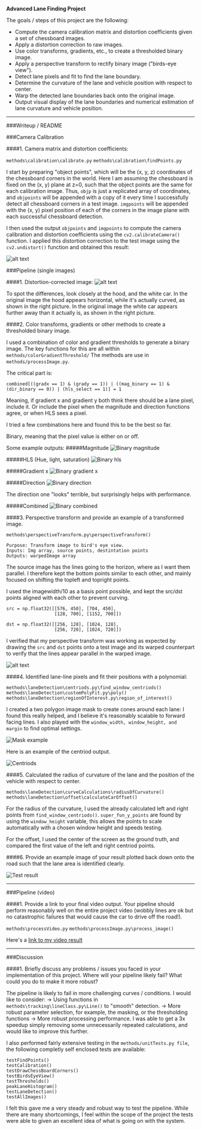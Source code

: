 
**Advanced Lane Finding Project**

The goals / steps of this project are the following:

* Compute the camera calibration matrix and distortion coefficients given a set of chessboard images.
* Apply a distortion correction to raw images.
* Use color transforms, gradients, etc., to create a thresholded binary image.
* Apply a perspective transform to rectify binary image ("birds-eye view").
* Detect lane pixels and fit to find the lane boundary.
* Determine the curvature of the lane and vehicle position with respect to center.
* Warp the detected lane boundaries back onto the original image.
* Output visual display of the lane boundaries and numerical estimation of lane curvature and vehicle position.

[//]: # (Image References)

[Undistorted]: ./examples/undistort_output.png "Undistorted"
[Road Undistorted]: ./output_images/undistort_car_output.png "Road Undistorted"

[Centriods]: ./output_images/test2_prettyPrintCentriods.jpg "Centriods"
[Test result]: ./output_images/test2_processed.jpg "Test result"
[Binary magnitude]: ./output_images/test2_mag_binary.jpg "Binary magnitude"
[Binary hls]: ./output_images/test2_hls_select.jpg "Binary hls"
[Binary gradient x]: ./output_images/test2_gradx.jpg "Binary gradient x"
[Binary direction]: ./output_images/test2_dir_binary.jpg "Binary direction"
[Binary combined]: ./output_images/test2_combined.jpg "Binary combined"


[Mask Example]: ./output_images/mask_example.jpg "Mask Example"

[image3]: ./examples/binary_combo_example.jpg "Binary Example"
[birds_eye]: ./output_images/birds_eye.png "Birds_eye Example"
[image5]: ./examples/color_fit_lines.jpg "Fit Visual"
[image6]: ./examples/example_output.jpg "Output"
[video1]: ./project_video.mp4 "Video"

---
###Writeup / README

###Camera Calibration

####1. Camera matrix and distortion coefficients:

`methods\calibration\calibrate.py`
`methods\calibration\findPoints.py`

I start by preparing "object points", which will be the (x, y, z) coordinates of the chessboard corners in the world. Here I am assuming the chessboard is fixed on the (x, y) plane at z=0, such that the object points are the same for each calibration image.  Thus, `objp` is just a replicated array of coordinates, and `objpoints` will be appended with a copy of it every time I successfully detect all chessboard corners in a test image.  `imgpoints` will be appended with the (x, y) pixel position of each of the corners in the image plane with each successful chessboard detection.  

I then used the output `objpoints` and `imgpoints` to compute the camera calibration and distortion coefficients using the `cv2.calibrateCamera()` function.  I applied this distortion correction to the test image using the `cv2.undistort()` function and obtained this result: 

![alt text][Undistorted]


###Pipeline (single images)

####1. Distortion-corrected image:
![alt text][Road Undistorted]

To spot the differences, look closely at the hood, and the white car.
In the original image the hood appears horizontal, while it's actually curved,
as shown in the right picture.
In the original image the white car appears further away than it actually is,
as shown in the right picture.

####2. Color transforms, gradients or other methods to create a thresholded binary image.

I used a combination of color and gradient thresholds to generate a binary image.
The key functions for this are all within `methods/colorGradientThreshold/`
The methods are use in `methods/processImage.py`.

The critical part is:
```
combined[((gradx == 1) & (grady == 1)) | ((mag_binary == 1) & (dir_binary == 0)) | (hls_select == 1)] = 1
```
Meaning, if gradient x and gradient y both think there should
be a lane pixel, include it. 
Or include the pixel when the magnitude and direction functions agree,
or when HLS sees a pixel.

I tried a few combinations here and found this to be the best so far.

Binary, meaning that the pixel value is either on or off.

Some example outputs:
#####Magnitude
![Binary magnitude][Binary magnitude]

#####HLS (Hue, light, saturation)
![Binary hls][Binary hls]

#####Gradient x
![Binary gradient x][Binary gradient x]

#####Direction
![Binary direction][Binary direction]

The direction one "looks" terrible, but surprisingly helps with performance.

#####Combined
![Binary combined][Binary combined]


####3. Perspective transform and provide an example of a transformed image.

`methods\perspectiveTransform.py\perspectiveTransform()`

    Purpose: Transform image to bird's eye view.
    Inputs: Img array, source points, destintation points
    Outputs: warpedImage array

The source image has the lines going to the horizon,
where as I want them parallel.
I therefore kept the bottom points similar to each other, and mainly focused
on shifting the topleft and topright points.

I used the imagewidth/10 as a basis point possible,
and kept the src/dst points aligned with each other to prevent curving.

```
src = np.float32([[576, 450], [704, 450],
                  [128, 700], [1152, 700]])

dst = np.float32([[256, 128], [1024, 128],
                  [256, 720], [1024, 720]])
```

I verified that my perspective transform was working as expected by drawing the `src` and `dst` points onto a test image and its warped counterpart to verify that the lines appear parallel in the warped image.

![alt text][birds_eye]

####4. Identified lane-line pixels and fit their positions with a polynomial:

`methods\laneDetection\centriods.py\find_window_centriods()`
`methods\laneDetection\customPolyFit.py\poly()`
`methods\laneDetection\regionOfInterest.py\region_of_interest()`

I created a two polygon image mask to create cones around each lane:
I found this really helped, and I believe it's reasonably scalable to forward facing lines. 
I also played with the `window_width, window_height, and margin` to find optimal settings.

![Mask example][Mask example]

Here is an example of the centriod output.

![Centriods][Centriods]

####5. Calculated the radius of curvature of the lane and the position of the vehicle with respect to center.

`methods\laneDetection\curveCalculations\radiusOfCurvature()`
`methods\laneDetection\offset\calculateCarOffset()`

For the radius of the curvature,
I used the already calculated left and right points from `find_window_centriods()`.
`super_fun_y_points` are found by using the `window_height` variable,
this allows the points to scale automatically with a chosen window height and speeds testing.

For the offset,
I used the center of the screen as the ground truth, and compared the first value of the 
left and right centriod points.

####6. Provide an example image of your result plotted back down onto the road such that the lane area is identified clearly.

![Test result][Test result]

---

###Pipeline (video)

####1. Provide a link to your final video output.  Your pipeline should perform reasonably well on the entire project video (wobbly lines are ok but no catastrophic failures that would cause the car to drive off the road!).

`methods\processVideo.py`
`methods\processImage.py\process_image()`

Here's a [link to my video result](./output_video/attempt3_project_video.mp4)

---

###Discussion

####1. Briefly discuss any problems / issues you faced in your implementation of this project.  Where will your pipeline likely fail?  What could you do to make it more robust?

The pipeline is likely to fail in more challenging curves / conditions.
I would like to consider:
-> Using functions in `methods\tracking\lineClass.py\Line()` to "smooth" detection.
-> More robust parameter selection, for example, the masking, or the thresholding functions
-> More robust processing performance. I was able to get a 3x speedup simply removing some unnecessarily repeated calculations, and would like to improve this further. 

I also performed fairly extensive testing in the `methods/unitTests.py file`,
the following completly self enclosed tests are available:

```
testFindPoints()
testCalibration()
testDrawChessBoardCorners()
testBirdsEyeView()
testThresholds()
peakLaneHistogram()
testLaneDetection()
testAllImages()
```

I felt this gave me a very steady and robust way to test the pipeline. While there are many shortcomings, I feel within the scope of the project the tests were able to given an excellent idea of what is going on with the system.
